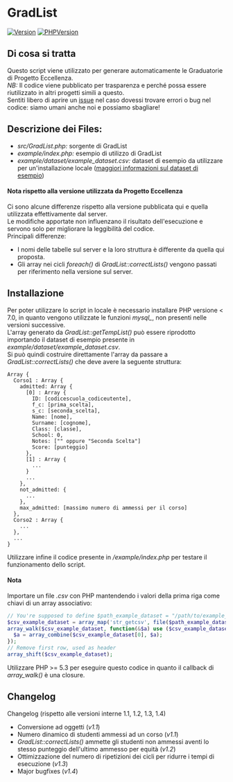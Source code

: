 # GradList
[![Version](https://img.shields.io/badge/version-1.4-green.svg)]() [![PHPVersion](https://img.shields.io/badge/php-5.3-blue.svg)]()  
## Di cosa si tratta
Questo script viene utilizzato per generare automaticamente le Graduatorie di Progetto Eccellenza.   
_NB:_ Il codice viene pubblicato per trasparenza e perché possa essere riutilizzato in altri progetti simili a questo.  
Sentiti libero di aprire un [issue](https://github.com/progettoeccellenza/GradList/issues) nel caso dovessi trovare errori o bug nel codice: siamo umani anche noi e possiamo sbagliare!  

## Descrizione dei Files:
- _src/GradList.php:_ sorgente di GradList
- _example/index.php:_ esempio di utilizzo di GradList
- _example/dataset/example_dataset.csv:_ dataset di esempio da utilizzare per un'installazione locale ([maggiori informazioni sul dataset di esempio](https://github.com/progettoeccellenza/GradList/tree/master/example/dataset))

#### Nota rispetto alla versione utilizzata da Progetto Eccellenza
Ci sono alcune differenze rispetto alla versione pubblicata qui e quella utilizzata effettivamente dal server.  
Le modifiche apportate non influenzano il risultato dell'esecuzione e servono solo per migliorare la leggibilità del codice.  
Principali differenze:
- I nomi delle tabelle sul server e la loro struttura è differente da quella qui proposta.
- Gli array nei cicli *foreach()* di *GradList::correctLists()* vengono passati per riferimento nella versione sul server.

## Installazione
Per poter utilizzare lo script in locale è necessario installare PHP versione < 7.0, in quanto vengono utilizzate le funzioni *mysql_*, non presenti nelle versioni successive.  
L'array generato da *GradList::getTempList()* può essere riprodotto importando il dataset di esempio presente in *example/dataset/example_dataset.csv*.  
Si può quindi costruire direttamente l'array da passare a *GradList::correctLists()* che deve avere la seguente struttura:
```
Array {
  Corso1 : Array {
    admitted: Array {
      [0] : Array {
        ID: [codicescuola_codiceutente],
        f_c: [prima_scelta],
        s_c: [seconda_scelta],
        Name: [nome],
        Surname: [cognome],
        Class: [classe],
        School: 0,
        Notes: ["" oppure "Seconda Scelta"]
        Score: [punteggio]
      },
      [1] : Array {
        ...
      }
      ...
    },
    not_admitted: {
      ...
    },
    max_admitted: [massimo numero di ammessi per il corso]
  },
  Corso2 : Array {
    ...
  },
  ...
}
```
Utilizzare infine il codice presente in */example/index.php* per testare il funzionamento dello script.  
#### Nota
Importare un file *.csv* con PHP mantendendo i valori della prima riga come chiavi di un array associativo:  
```PHP
// You're supposed to define $path_example_dataset = "/path/to/example_dataset.csv"
$csv_example_dataset = array_map('str_getcsv', file($path_example_dataset));
array_walk($csv_example_dataset, function(&$a) use ($csv_example_dataset) {
  $a = array_combine($csv_example_dataset[0], $a);
});
// Remove first row, used as header
array_shift($csv_example_dataset);
```
Utilizzare PHP >= 5.3 per eseguire questo codice in quanto il callback di *array_walk()* è una closure.

## Changelog
Changelog (rispetto alle versioni interne 1.1, 1.2, 1.3, 1.4)
- Conversione ad oggetti (*v1.1*)
- Numero dinamico di studenti ammessi ad un corso (*v1.1*)
- *GradList::correctLists()* ammette gli studenti non ammessi aventi lo stesso punteggio dell'ultimo ammesso per equità (*v1.2*)
- Ottimizzazione del numero di ripetizioni dei cicli per ridurre i tempi di esecuzione (*v1.3*)
- Major bugfixes (*v1.4*)
